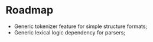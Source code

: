 # Roadmap
- Generic tokenizer feature for simple structure formats;
- Generic lexical logic dependency for parsers;
